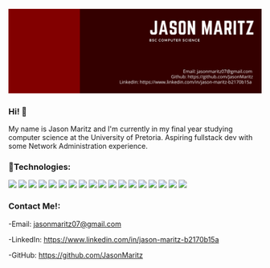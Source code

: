 ![Header](https://github.com/JasonMaritz/JasonMaritz/blob/main/Jason%20Maritz-2.png "Header")

### Hi! 👋

My  name is Jason Maritz and I'm currently in my final year studying computer science at the University of Pretoria. Aspiring fullstack dev with some Network Administration experience.

### 🧰Technologies: 

![](https://img.shields.io/badge/OS-Linux-informational?style=flat&logo=linux&logoColor=white&color=ad1a1a)
![](https://img.shields.io/badge/OS-Windows-informational?style=flat&logo=windows&logoColor=white&color=ad1a1a)
![](https://img.shields.io/badge/Shell-Bash-informational?style=flat&logo=GNU%20Bash&logoColor=white&color=ad1a1a)
![](https://img.shields.io/badge/Shell-zsh-informational?style=flat&logo=GNU%20Bash&logoColor=white&color=ad1a1a)
![](https://img.shields.io/badge/Tools-Docker-informational?style=flat&logo=docker&logoColor=white&color=ad1a1a)
![](https://img.shields.io/badge/Tools-MariaDB-informational?style=flat&logo=docker&logoColor=white&color=ad1a1a)
![](https://img.shields.io/badge/Tools-Postgres-informational?style=flat&logo=postgresql&logoColor=white&color=ad1a1a)
![](https://img.shields.io/badge/Tools-git-informational?style=flat&logo=git&logoColor=white&color=ad1a1a)
![](https://img.shields.io/badge/Cloud-Digital%20Ocean-informational?style=flat&logo=digitalOcean&logoColor=white&color=ad1a1a)
![](https://img.shields.io/badge/Editor-VScode-informational?style=flat&logo=Visual%20Studio%20Code&logoColor=white&color=ad1a1a)
![](https://img.shields.io/badge/Editor-Intellij%20Idea-informational?style=flat&logo=IntelliJ520Idea&logoColor=white&color=ad1a1a)
![](https://img.shields.io/badge/Editor-CLion-informational?style=flat&logo=<LOGO_NAME>&logoColor=white&color=ad1a1a)
![](https://img.shields.io/badge/Language-C++-informational?style=flat&logo=&logoColor=white&color=ad1a1a)
![](https://img.shields.io/badge/Language-Java-informational?style=flat&logo=java&logoColor=white&color=ad1a1a)
![](https://img.shields.io/badge/Language-Javascript-informational?style=flat&logo=JavaScript&logoColor=white&color=ad1a1a)
![](https://img.shields.io/badge/Language-Python-informational?style=flat&logo=Python&logoColor=white&color=ad1a1a)
![](https://img.shields.io/badge/Language-PHP-informational?style=flat&logo=PHP&logoColor=white&color=ad1a1a)
![](https://img.shields.io/badge/Language-GO-informational?style=flat&logo=Go&logoColor=white&color=ad1a1a)

### Contact Me!:
  -Email: jasonmaritz07@gmail.com
  
  -LinkedIn:  https://www.linkedin.com/in/jason-maritz-b2170b15a
  
  -GitHub:  https://github.com/JasonMaritz
